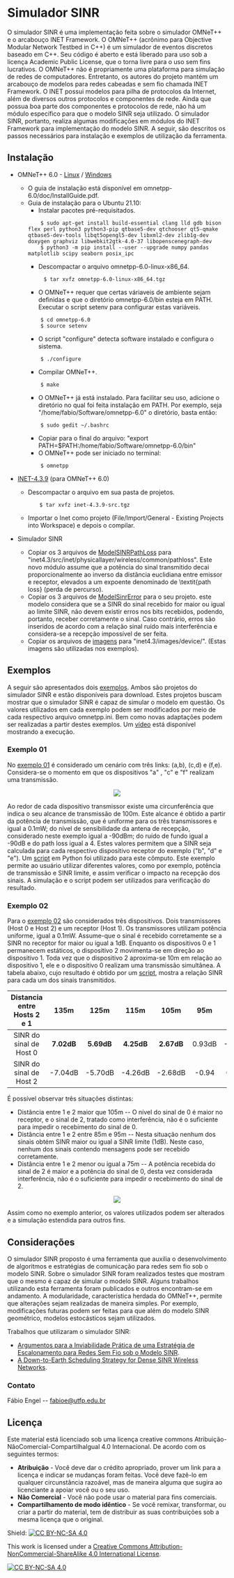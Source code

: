 # Simulador SINR
O simulador SINR é uma implementação feita sobre o simulador OMNeT++ e o arcabouço INET Framework. O OMNeT++ (acrônimo para Objective Modular Network Testbed in C++) é um simulador de eventos discretos baseado em C++. Seu código é aberto e está liberado para uso sob a licença Academic Public License, que o torna livre para o uso sem fins lucrativos. O OMNeT++ não é propriamente uma plataforma para simulação de redes de computadores. Entretanto, os autores do projeto mantém um arcabouço de modelos para redes cabeadas e sem fio chamada INET Framework. O INET possui modelos para pilha de protocolos da Internet, além de diversos outros protocolos e componentes de rede. Ainda que possua boa parte dos componentes e protocolos de rede, não há um módulo específico para que o modelo SINR seja utilizado. O simulador SINR, portanto, realiza algumas modificações em módulos do INET Framework para implementação do modelo SINR. A seguir, são descritos os passos necessários para instalação e exemplos de utilização da ferramenta.

## Instalação
- OMNeT++ 6.0 - [Linux](https://github.com/omnetpp/omnetpp/releases/download/omnetpp-6.0/omnetpp-6.0-linux-x86_64.tgz) / [Windows](https://github.com/omnetpp/omnetpp/releases/download/omnetpp-6.0/omnetpp-6.0-windows-x86_64.zip)
    - O guia de instalação está disponível em omnetpp-6.0/doc/InstallGuide.pdf.
    - Guia de instalação para o Ubuntu 21.10:
        - Instalar pacotes pré-requisitados.
        ```{r, engine='bash', descompact}
            $ sudo apt-get install build-essential clang lld gdb bison flex perl python3 python3-pip qtbase5-dev qtchooser qt5-qmake qtbase5-dev-tools libqt5opengl5-dev libxml2-dev zlib1g-dev doxygen graphviz libwebkit2gtk-4.0-37 libopenscenegraph-dev
            $ python3 -m pip install --user --upgrade numpy pandas matplotlib scipy seaborn posix_ipc
        ```        
        - Descompactar o arquivo omnetpp-6.0-linux-x86_64.
       ```{r, engine='bash', descompact}
            $ tar xvfz omnetpp-6.0-linux-x86_64.tgz
        ```
        - O OMNeT++ requer que certas váriaveis de ambiente sejam definidas e que o diretório omnetpp-6.0/bin esteja em PATH. Executar o script setenv para configurar estas variáveis.
        ```{r, engine='bash', descompact}
            $ cd omnetpp-6.0
            $ source setenv
        ```
        - O script "configure" detecta software instalado e configura o sistema.
        ```{r, engine='bash', descompact}
            $ ./configure
        ```
        - Compilar OMNeT++.
        ```{r, engine='bash', descompact}
            $ make
        ```
        - O OMNeT++ já está instalado. Para facilitar seu uso, adicione o diretório no qual foi feita instalação em PATH. Por exemplo, seja "/home/fabio/Software/omnetpp-6.0" o diretório, basta então:
        ```{r, engine='bash', descompact}
            $ sudo gedit ~/.bashrc
        ```
        - Copiar para o final do arquivo: "export PATH=$PATH:/home/fabio/Software/omnetpp-6.0/bin"
        - O OMNeT++ pode ser iniciado no terminal:
        ```{r, engine='bash', descompact}
            $ omnetpp
        ```

-  [INET-4.3.9](https://github.com/inet-framework/inet/releases/download/v4.3.9/inet-4.3.9-src.tgz) (para OMNeT++ 6.0)
    - Descompactar o arquivo em sua pasta de projetos.
     ```{r, engine='bash', descompact}
            $ tar xvfz inet-4.3.9-src.tgz
      ```
    - Importar o Inet como projeto (File/Import/General - Existing Projects into Workspace) e depois o compilar.
- Simulador SINR
    - Copiar os 3 arquivos de [ModelSINRPathLoss](https://github.com/fabioengel/SINR/blob/master/arquivos/ModelSINRPathLoss.zip) para "inet4.3/src/inet/physicallayer/wireless/common/pathloss". Este novo módulo assume que a potência do sinal transmitido decai proporcionalmente ao inverso da distância euclidiana entre emissor e receptor, elevados a um expoente denominado de \textit{path loss} (perda de percurso).
    - Copiar os 3 arquivos de [ModelSinrError](https://github.com/fabioengel/SINR/blob/master/arquivos/ModelSinrError.zip) para o seu projeto.
este modelo considera que se a SINR do sinal recebido for maior ou igual ao limite SINR, não devem existir erros nos bits recebidos, podendo, portanto, receber corretamente o sinal. Caso contrário, erros são inseridos de acordo com a relação sinal ruído mais interferência e considera-se a recepção impossível de ser feita.
    - Copiar os arquivos de [imagens](https://github.com/fabioengel/SINR/blob/master/arquivos/imagem.zip) para "inet4.3/images/device/". (Estas imagens são utilizadas nos exemplos).

## Exemplos

A seguir são apresentados dois [exemplos](https://github.com/fabioengel/SINR/tree/master/exemplos). Ambos são projetos do simulador SINR e estão disponíveis para download. Estes projetos buscam mostrar que o simulador SINR é capaz de simular o modelo em questão. Os valores utilizados em cada exemplo podem ser modificados por meio de cada respectivo arquivo omnetpp.ini. Bem como novas adaptações podem ser realizadas a partir destes exemplos. Um [vídeo](https://www.youtube.com/watch?v=Ts0pLwKRHnU) está disponível mostrando a execução.

### Exemplo 01
No [exemplo 01](https://github.com/fabioengel/SINR/tree/master/exemplos/Exemplo01) é considerado um cenário com três links: (a,b), (c,d) e (f,e). Considera-se o momento em que os dispositivos  "a" , "c" e "f" realizam uma transmissão. 

<p align="center">
    <img src="https://github.com/fabioengel/SINR/blob/master/arquivos/SINR.png"
</p>
    
Ao redor de cada dispositivo transmissor existe uma circunferência que indica o seu alcance de transmissão de 100m. Este alcance é obtido a partir da potência de transmissão, que é uniforme para os três transmissores e igual a 0.1mW; do nível de sensibilidade da antena de recepção, considerado neste exemplo igual a -90dBm; do ruído de fundo igual a -90dB e do path loss igual a 4. Estes valores permitem que a SINR seja calculada para cada respectivo dispositivo receptor do exemplo ("b", "d" e "e"). Um [script](https://github.com/fabioengel/SINR/blob/master/scripts/computoSINR.py) em Python foi utilizado para este cômputo. Este exemplo permite ao usuário utilizar diferentes valores, como por exemplo, potência de transmissão e SINR limite, e assim verificar o impacto na recepção dos sinais. A simulação e o script podem ser utilizados para verificação do resultado.

### Exemplo 02
Para o [exemplo 02](https://github.com/fabioengel/SINR/tree/master/exemplos/Exemplo02) são considerados três dispositivos. Dois transmissores (Host 0 e Host 2) e um receptor (Host 1). Os transmissores utilizam potência uniforme, igual a 0.1mW. Assume-que o sinal é recebido corretamente se a SINR no receptor for maior ou igual a 1dB. Enquanto os dispositivos 0 e 1 permanecem estáticos, o dispositivo 2 movimenta-se em direção ao dispositivo 1. Toda vez que o dispositivo 2 aproxima-se 10m em relação ao dispositivo 1, ele e o dispositivo 0 realizam uma transmissão simultânea. A tabela abaixo, cujo resultado é obtido por um [script](https://github.com/fabioengel/SINR/blob/master/scripts/computoSINREx02.py), mostra a relação SINR para cada um dos sinais transmitidos.

| Distancia entre Hosts 2 e 1 | 135m | 125m | 115m | 105m | 95m | 85m | 75m | 65m | 55m | 45m | 35m |
|:---:|:---:|:---:|:---:|:---:|:---:|:---:|:---:|:---:|:---:|:---:|:---:|
| SINR do sinal de Host 0 | **7.02dB** | **5.69dB** | **4.25dB** | **2.67dB** | 0.93dB | -0.99dB | -3.16dB | -5.65dB | -8.55dB | -12.4dB | -16.4dB |
| SINR do sinal de Host 2 | -7.04dB | -5.70dB | -4.26dB | -2.68dB | -0.94 | 0.99dB | **3.16dB** | **5.65dB** | **-8.55dB** | **12.0dB** | **16.4dB** |

 É possível observar três situações distintas:
 - Distância entre 1 e 2 maior que 105m -- O nível do sinal de 0 é maior no receptor, e o sinal de 2, tratado como interferência, não é o suficiente para impedir o recebimento do sinal de 0.
 - Distância entre 1 e 2 entre 85m e 95m -- Nesta situação nenhum dos sinais obtém SINR maior ou igual a SINR limite (1dB). Neste caso, nenhum dos sinais contendo mensagens pode ser recebido corretamente.
 - Distância entre 1 e 2 menor ou igual a 75m -- A potência recebida do sinal de 2 é maior e a potência do sinal de 0, desta vez considerada interferência, não é o suficiente para impedir o recebimento do sinal de 2.
 
<p align="center">
    <img src="https://github.com/fabioengel/SINR/blob/master/arquivos/exemplo02.gif"
</p>

 Assim como no exemplo anterior, os valores utilizados podem ser alterados e a simulação estendida para outros fins.    
    
## Considerações
O simulador SINR proposto é uma ferramenta que auxilia o desenvolvimento de algoritmos e estratégias de comunicação para redes sem fio sob o modelo SINR.  Sobre o simulador SINR foram realizados testes que mostram que o mesmo é capaz de simular o modelo SINR. Alguns trabalhos utilizando esta ferramenta foram publicados e outros encontram-se em andamento. A modularidade, característica herdada do OMNeT++, permite que alterações sejam realizadas de maneira simples. Por exemplo, modificações futuras podem ser feitas para que além do modelo SINR geométrico, modelos estocásticos sejam utilizados. 

Trabalhos que utilizaram o simulador SINR:
- [Argumentos para a Inviabilidade Prática de uma Estratégia de Escalonamento para Redes Sem Fio sob o Modelo SINR](https://sol.sbc.org.br/index.php/wtf/article/view/17200).
- [A Down-to-Earth Scheduling Strategy for Dense SINR Wireless Networks](https://ieeexplore.ieee.org/document/9672559).
 
    
### Contato
Fábio Engel -- fabioe@utfp.edu.br

## Licença
Este material está licenciado sob uma licença creative commons Atribuição-NãoComercial-CompartilhaIgual
4.0 Internacional. De acordo com os seguintes termos:
- **Atribuição** - Você deve dar o crédito apropriado, prover um link para a licença e indicar se mudanças foram feitas. Você deve fazê-lo em qualquer circunstância razoável, mas de maneira alguma que sugira ao licenciante a apoiar você ou o seu uso.
- **Não Comercial** - Você não pode usar o material para fins comerciais.
- **Compartilhamento de modo idêntico** - Se você remixar, transformar, ou criar a partir do material, tem de distribuir as suas contribuições sob a mesma licença que o original.

Shield: [![CC BY-NC-SA 4.0][cc-by-nc-sa-shield]][cc-by-nc-sa]

This work is licensed under a
[Creative Commons Attribution-NonCommercial-ShareAlike 4.0 International License][cc-by-nc-sa].

[![CC BY-NC-SA 4.0][cc-by-nc-sa-image]][cc-by-nc-sa]

[cc-by-nc-sa]: http://creativecommons.org/licenses/by-nc-sa/4.0/
[cc-by-nc-sa-image]: https://licensebuttons.net/l/by-nc-sa/4.0/88x31.png
[cc-by-nc-sa-shield]: https://img.shields.io/badge/License-CC%20BY--NC--SA%204.0-lightgrey.svg

